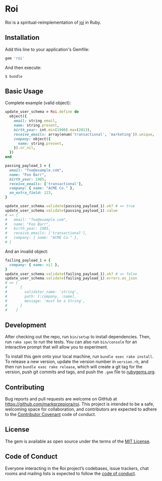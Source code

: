 # Roi

Roi is a spiritual-reimplementation of [joi](https://github.com/hapijs/joi) in Ruby.

## Installation

Add this line to your application's Gemfile:

```ruby
gem 'roi'
```

And then execute:

    $ bundle

## Basic Usage

Complete example (valid object):

```ruby
update_user_schema = Roi.define do
  object({
    email: string.email,
    name: string.present,
    birth_year: int.min(1900).max(2013),
    receive_emails: array(enum('transactional', 'marketing')).unique,
    company: object({
      name: string.present,
    }).or_nil,
  })
end

passing_payload_1 = {
  email: "foo@example.com",
  name: "Foo Barr",
  birth_year: 1985,
  receive_emails: ['transactional'],
  company: { name: "ACME Co." },
  an_extra_field: 123,
}

update_user_schema.validate(passing_payload_1).ok? # => true
update_user_schema.validate(passing_payload_1).value
# => {
#   email: "foo@example.com",
#   name: "Foo Barr",
#   birth_year: 1985,
#   receive_emails: ['transactional'],
#   company: { name: "ACME Co." },
# }
```

And an invalid object:

```ruby
failing_payload_1 = {
  company: { name: nil },
}
update_user_schema.validate(failing_payload_1).ok? # => false
update_user_schema.validate(failing_payload_1).errors.as_json
# => [
#      {
#        validator_name: 'string',
#        path: [:company, :name],
#        message: 'must be a String',
#      }
#    ]
```

## Development

After checking out the repo, run `bin/setup` to install dependencies. Then, run `rake spec` to run the tests. You can also run `bin/console` for an interactive prompt that will allow you to experiment.

To install this gem onto your local machine, run `bundle exec rake install`. To release a new version, update the version number in `version.rb`, and then run `bundle exec rake release`, which will create a git tag for the version, push git commits and tags, and push the `.gem` file to [rubygems.org](https://rubygems.org).

## Contributing

Bug reports and pull requests are welcome on GitHub at https://github.com/markprzepiora/roi. This project is intended to be a safe, welcoming space for collaboration, and contributors are expected to adhere to the [Contributor Covenant](http://contributor-covenant.org) code of conduct.

## License

The gem is available as open source under the terms of the [MIT License](https://opensource.org/licenses/MIT).

## Code of Conduct

Everyone interacting in the Roi project’s codebases, issue trackers, chat rooms and mailing lists is expected to follow the [code of conduct](https://github.com/markprzepiora/roi/blob/master/CODE_OF_CONDUCT.md).
